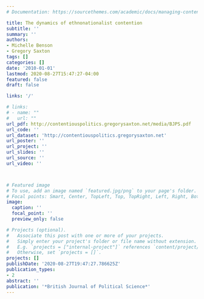```yaml
---
# Documentation: https://sourcethemes.com/academic/docs/managing-content/

title: The dynamics of ethnonationalist contention
subtitle: ''
summary: ''
authors:
- Michelle Benson
- Gregory Saxton
tags: []
categories: []
date: '2010-01-01'
lastmod: 2020-08-27T15:47:27-04:00
featured: false
draft: false

links: '/'

# links:
# - name: ""
#   url: ""
url_pdf: http://contentiouspolitics.gregorysaxton.net/media/BJPS.pdf
url_code: ''
url_dataset: 'http://contentiouspolitics.gregorysaxton.net'
url_poster: ''
url_project: ''
url_slides: ''
url_source: ''
url_video: ''



# Featured image
# To use, add an image named `featured.jpg/png` to your page's folder.
# Focal points: Smart, Center, TopLeft, Top, TopRight, Left, Right, BottomLeft, Bottom, BottomRight.
image:
  caption: ''
  focal_point: ''
  preview_only: false

# Projects (optional).
#   Associate this post with one or more of your projects.
#   Simply enter your project's folder or file name without extension.
#   E.g. `projects = ["internal-project"]` references `content/project/deep-learning/index.md`.
#   Otherwise, set `projects = []`.
projects: []
publishDate: '2020-08-27T19:47:27.786625Z'
publication_types:
- 2
abstract: ''
publication: '*British Journal of Political Science*'
---
```

